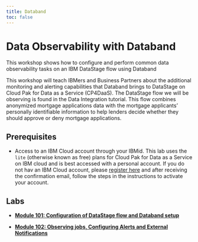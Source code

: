 ```yaml
---
title: Databand
toc: false
---
```


# Data Observability with Databand

This workshop shows how to configure and perform common data observability tasks on an IBM DataStage flow using Databand

This workshop will teach IBMers and Business Partners about the additional monitoring and alerting capabilities that Databand brings to DataStage on Cloud Pak for Data as a Service (CP4DaaS). The DataStage flow we will be observing is found in the Data Integration tutorial. This flow combines anonymized mortgage applications data with the mortgage applicants’ personally identifiable information to help lenders decide whether they should approve or deny mortgage applications.

## Prerequisites

- Access to an IBM Cloud account through your IBMid. This lab uses the `lite` (otherwise known as free) plans for Cloud Pak for Data as a Service on IBM cloud and is best accessed with a personal account. If you do not hav an IBM Cloud account, please [register here](https://cloud.ibm.com/registration) and after receiving the confirmation email, follow the steps in the instructions to activate your account.

## Labs

- **[Module 101: Configuration of DataStage flow and Databand setup](/databand/101)**

- **[Module 102: Observing jobs, Configuring Alerts and External Notifications](/databand/102)**
